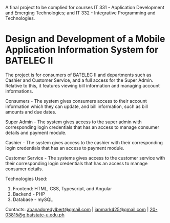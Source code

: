 A final project to be complied for courses IT 331 - Application Development and Emerging Technologies; and IT 332 - Integrative Programming and Technologies.

# Design and Development of a Mobile Application Information System for BATELEC II

The project is for consumers of BATELEC II and departments such as Cashier and Customer Service, and a full access for the Super Admin.
Relative to this, it features viewing bill information and managing account informations.

Consumers - 
The system gives consumers access to their account information which they can update, and bill information, such as bill amounts and due dates.

Super Admin -
The system gives access to the super admin with corresponding login credentials that has an access to manage consumer details and payment module.

Cashier -
The system gives access to the cashier with their corresponding login credentials that has an access to payment module.

Customer Service - 
The systems gives access to the customer service with their corresponding login credentials that has an access to manage consumer details.

Technologies Used:
1. Frontend: HTML, CSS, Typescript, and Angular
2. Backend - PHP
3. Database - mySQL

Contacts: 
abanadoredylbert@gmail.com |
ianmark425@gmail.com |
20-03815@g.batstate-u.edu.ph
